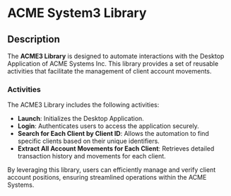 # ACME System3 Library

## Description
The **ACME3 Library** is designed to automate interactions with the Desktop Application of ACME Systems Inc. This library provides a set of reusable activities that facilitate the management of client account movements. 

### Activities
The ACME3 Library includes the following activities:

- **Launch**: Initializes the Desktop Application.
- **Login**: Authenticates users to access the application securely.
- **Search for Each Client by Client ID**: Allows the automation to find specific clients based on their unique identifiers.
- **Extract All Account Movements for Each Client**: Retrieves detailed transaction history and movements for each client.

By leveraging this library, users can efficiently manage and verify client account positions, ensuring streamlined operations within the ACME Systems.


